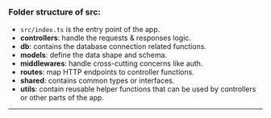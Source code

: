 ### Folder structure of src:

- `src/index.ts` is the entry point of the app.
- **controllers**: handle the requests & responses logic.
- **db**: contains the database connection related functions.
- **models**: define the data shape and schema.
- **middlewares**: handle cross-cutting concerns like auth.
- **routes**: map HTTP endpoints to controller functions.
- **shared**: contains common types or interfaces.
- **utils**: contain reusable helper functions that can be used by controllers or other parts of the app.

---